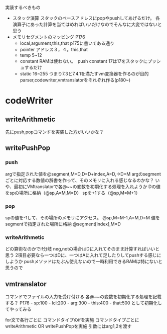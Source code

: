 実装するべきもの
- スタック演算
    スタックのベースアドレスにpopやpushしてあげるだけ。
    各演算子にあった計算を当てはめればいいだけなのでそんなに大変ではないと思う
- メモリセグメントのマッピング
    P176
    - local,argument,this,that
        p175に書いてある通り
    - pointer
        アドレス３，４。this,that
    - temp
        5~12
    - constant
        RAMは使わない。　push constant 17は17をスタックにプッシュするだけ
    - static
        16~255
つまり7.3と7.4.1を満たすvm変換器を作るのが目的
parser,codewriter,vmtranslatorをそれぞれ作る(p180~)

# codeWriter
## writeArithmetic
先にpush,popコマンドを実装した方がいいかな？

## writePushPop
### push
argで指定された値を@segment,M=D,D=D+index,A=D,→D=M
    argのsegmentごとに対応する数値の辞書を作って、そのメモリに入れる感じなるのかな？
    いや、最初にVMtranslatorで各@~~の変数を初期化する処理を入れようか
Dの値をspの場所に格納（@sp,A=M,M=D）
spを+1する（@sp,M=M+1）

### pop
spの値を-1して、その場所のメモリにアクセス。
    @sp,M=M-1,A=M,D=M
値をsegmentで指定された場所に格納
    @segment[index],M=D

### writeArithmetic
どの算術なのかでif分岐
    neg,notの場合はDに入れてそのまま計算すればいいと思う
2項目必要なら一つはDに、一つはAに入れて足したりしてpushする感じにしようか
    pushメソッドはたぶん使えないので一時利用できるRAMは特にないと思うので
## vmtranslator
コマンドでファイルの入力を受け付ける
各@~~の変数を初期化する処理を記載する？
P176
    - sp:100
    - lcl:200
    - arg:300
    - this:400
    - that:500
    として初期化してやってみる
       
for文で各行ごとに
    コマンドタイプのifを実施
    コマンドタイプごとにwriteArithmetic OR writePushPopを実施
        引数にはarg1,2を渡す
